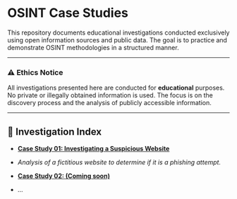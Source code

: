 # OSINT Case Studies

This repository documents educational investigations conducted exclusively using open information sources and public data. The goal is to practice and demonstrate OSINT methodologies in a structured manner.

---
### ⚠️ Ethics Notice

All investigations presented here are conducted for **educational** purposes. No private or illegally obtained information is used. The focus is on the discovery process and the analysis of publicly accessible information.

---

## 📂 Investigation Index

* **[Case Study 01: Investigating a Suspicious Website](./case-01/README.md)**
* *Analysis of a fictitious website to determine if it is a phishing attempt.*

* **[Case Study 02: (Coming soon)]()**
* *...*
